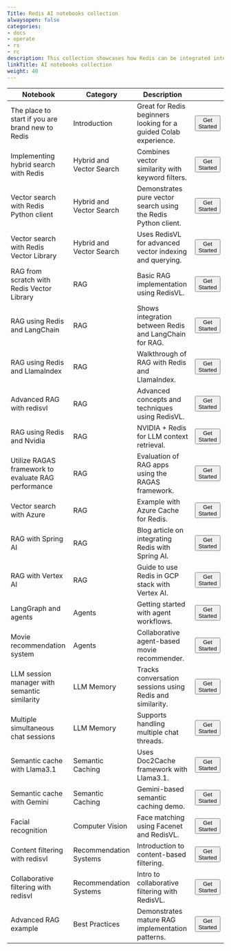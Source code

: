 ```yaml
---
Title: Redis AI notebooks collection
alwaysopen: false
categories:
- docs
- operate
- rs
- rc
description: This collection showcases how Redis can be integrated into AI workflows to enhance performance, reduce latency, and enable real-time AI applications. Each notebook comes with complete code examples, explanations, and integration guides.
linkTitle: AI notebooks collection
weight: 40
---
```



| Notebook | Category | Description |  |
|----------|----------|-------------|--|
| The place to start if you are brand new to Redis | Introduction | Great for Redis beginners looking for a guided Colab experience. | [<button>Get Started</button>](https://colab.research.google.com/github/redis-developer/redis-ai-resources/blob/main/python-recipes/redis-intro/00_redis_intro.ipynb) |
| Implementing hybrid search with Redis | Hybrid and Vector Search | Combines vector similarity with keyword filters. | [<button>Get Started</button>](https://colab.research.google.com/github/redis-developer/redis-ai-resources/blob/main/python-recipes/vector-search/02_hybrid_search.ipynb) |
| Vector search with Redis Python client | Hybrid and Vector Search | Demonstrates pure vector search using the Redis Python client. | [<button>Get Started</button>](https://colab.research.google.com/github/redis-developer/redis-ai-resources/blob/main/python-recipes/vector-search/00_redispy.ipynb) |
| Vector search with Redis Vector Library | Hybrid and Vector Search | Uses RedisVL for advanced vector indexing and querying. | [<button>Get Started</button>](https://colab.research.google.com/github/redis-developer/redis-ai-resources/blob/main/python-recipes/vector-search/01_redisvl.ipynb) |
| RAG from scratch with Redis Vector Library | RAG | Basic RAG implementation using RedisVL. | [<button>Get Started</button>](https://colab.research.google.com/github/redis-developer/redis-ai-resources/blob/main/python-recipes/RAG/01_redisvl.ipynb) |
| RAG using Redis and LangChain | RAG | Shows integration between Redis and LangChain for RAG. | [<button>Get Started</button>](https://colab.research.google.com/github/redis-developer/redis-ai-resources/blob/main/python-recipes/RAG/02_langchain.ipynb) |
| RAG using Redis and LlamaIndex | RAG | Walkthrough of RAG with Redis and LlamaIndex. | [<button>Get Started</button>](https://colab.research.google.com/github/redis-developer/redis-ai-resources/blob/main/python-recipes/RAG/03_llamaindex.ipynb) |
| Advanced RAG with redisvl | RAG | Advanced concepts and techniques using RedisVL. | [<button>Get Started</button>](https://colab.research.google.com/github/redis-developer/redis-ai-resources/blob/main/python-recipes/RAG/04_advanced_redisvl.ipynb) |
| RAG using Redis and Nvidia | RAG | NVIDIA + Redis for LLM context retrieval. | [<button>Get Started</button>](https://colab.research.google.com/github/redis-developer/redis-ai-resources/blob/main/python-recipes/RAG/05_nvidia_ai_rag_redis.ipynb) |
| Utilize RAGAS framework to evaluate RAG performance | RAG | Evaluation of RAG apps using the RAGAS framework. | [<button>Get Started</button>](https://colab.research.google.com/github/redis-developer/redis-ai-resources/blob/main/python-recipes/RAG/06_ragas_evaluation.ipynb) |
| Vector search with Azure | RAG | Example with Azure Cache for Redis. | [<button>Get Started</button>](https://techcommunity.microsoft.com/blog/azuredevcommunityblog/vector-similarity-search-with-azure-cache-for-redis-enterprise/3822059) |
| RAG with Spring AI | RAG | Blog article on integrating Redis with Spring AI. | [<button>Get Started</button>](https://redis.io/blog/building-a-rag-application-with-redis-and-spring-ai/) |
| RAG with Vertex AI | RAG | Guide to use Redis in GCP stack with Vertex AI. | [<button>Get Started</button>](https://github.com/redis-developer/gcp-redis-llm-stack/tree/main) |
| LangGraph and agents | Agents | Getting started with agent workflows. | [<button>Get Started</button>](https://colab.research.google.com/github/redis-developer/redis-ai-resources/blob/main/python-recipes/agents/00_langgraph_redis_agentic_rag.ipynb) |
| Movie recommendation system | Agents | Collaborative agent-based movie recommender. | [<button>Get Started</button>](https://colab.research.google.com/github/redis-developer/redis-ai-resources/blob/main/python-recipes/agents/01_crewai_langgraph_redis.ipynb) |
| LLM session manager with semantic similarity | LLM Memory | Tracks conversation sessions using Redis and similarity. | [<button>Get Started</button>](https://colab.research.google.com/github/redis-developer/redis-ai-resources/blob/main/python-recipes/llm-session-manager/00_llm_session_manager.ipynb) |
| Multiple simultaneous chat sessions | LLM Memory | Supports handling multiple chat threads. | [<button>Get Started</button>](https://colab.research.google.com/github/redis-developer/redis-ai-resources/blob/main/python-recipes/llm-session-manager/01_multiple_sessions.ipynb) |
| Semantic cache with Llama3.1 | Semantic Caching | Uses Doc2Cache framework with Llama3.1. | [<button>Get Started</button>](https://colab.research.google.com/github/redis-developer/redis-ai-resources/blob/main/python-recipes/semantic-cache/doc2cache_llama3_1.ipynb) |
| Semantic cache with Gemini | Semantic Caching | Gemini-based semantic caching demo. | [<button>Get Started</button>](https://colab.research.google.com/github/redis-developer/redis-ai-resources/blob/main/python-recipes/semantic-cache/semantic_caching_gemini.ipynb) |
| Facial recognition | Computer Vision | Face matching using Facenet and RedisVL. | [<button>Get Started</button>](https://github.com/redis-developer/redis-ai-resources/blob/main/python-recipes/computer-vision/00_facial_recognition_facenet.ipynb) |
| Content filtering with redisvl | Recommendation Systems | Introduction to content-based filtering. | [<button>Get Started</button>](https://github.com/redis-developer/redis-ai-resources/blob/main/python-recipes/recommendation-systems/00_content_filtering.ipynb) |
| Collaborative filtering with redisvl | Recommendation Systems | Intro to collaborative filtering with RedisVL. | [<button>Get Started</button>](https://github.com/redis-developer/redis-ai-resources/blob/main/python-recipes/recommendation-systems/01_collaborative_filtering.ipynb) |
| Advanced RAG example | Best Practices | Demonstrates mature RAG implementation patterns. | [<button>Get Started</button>](https://github.com/redis-developer/redis-ai-resources/blob/main/python-recipes/RAG/04_advanced_redisvl.ipynb) |


